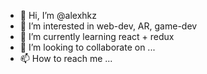 - 👋 Hi, I’m @alexhkz
- 👀 I’m interested in web-dev, AR, game-dev
- 🌱 I’m currently learning react + redux
- 💞️ I’m looking to collaborate on ...
- 📫 How to reach me ...

<!---
alexhkz/alexhkz is a ✨ special ✨ repository because its `README.md` (this file) appears on your GitHub profile.
You can click the Preview link to take a look at your changes.
--->
